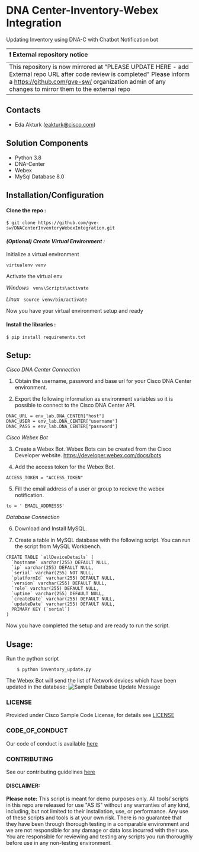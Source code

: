 # DNA Center-Inventory-Webex Integration
Updating Inventory using DNA-C with Chatbot Notification bot






| :exclamation:  External repository notice   |
|:---------------------------|
| This repository is now mirrored at "PLEASE UPDATE HERE - add External repo URL after code review is completed"  Please inform a https://github.com/gve-sw/ organization admin of any changes to mirror them to the external repo |
## Contacts
* Eda Akturk (eakturk@cisco.com)

## Solution Components
* Python 3.8
*  DNA-Center
*  Webex
*  MySql Database 8.0  

## Installation/Configuration

#### Clone the repo :
```$ git clone https://github.com/gve-sw/DNACenterInventoryWebexIntegration.git```

#### *(Optional) Create Virtual Environment :*
Initialize a virtual environment 

```virtualenv venv```

Activate the virtual env

*Windows*   ``` venv\Scripts\activate```

*Linux* ``` source venv/bin/activate```

Now you have your virtual environment setup and ready

#### Install the libraries :

```$ pip install requirements.txt```


## Setup: 
*Cisco DNA Center Connection*
1. Obtain the username, password and base url for your Cisco DNA Center environment.

2. Export the following information as environment variables so it is possible to connect to the Cisco DNA Center API.
```
DNAC_URL = env_lab.DNA_CENTER["host"]
DNAC_USER = env_lab.DNA_CENTER["username"]
DNAC_PASS = env_lab.DNA_CENTER["password"]
```
*Cisco Webex Bot*

3. Create a Webex Bot. Webex Bots can be created from the Cisco Developer website. https://developer.webex.com/docs/bots 

4. Add the access token for the Webex Bot.
```
ACCESS_TOKEN = "ACCESS_TOKEN"
```
5. Fill the email address of a user or group to recieve the webex notification. 
```
to = ' EMAIL_ADDRESSS'
```
*Database Connection*

6. Download and Install MySQL. 

7. Create a table in MySQL database with the following script. You can run the script from MySQL Workbench.  
```
CREATE TABLE `allDeviceDetails` (
  `hostname` varchar(255) DEFAULT NULL,
  `ip` varchar(255) DEFAULT NULL,
  `serial` varchar(255) NOT NULL,
  `platformId` varchar(255) DEFAULT NULL,
  `version` varchar(255) DEFAULT NULL,
  `role` varchar(255) DEFAULT NULL,
  `uptime` varchar(255) DEFAULT NULL,
  `createDate` varchar(255) DEFAULT NULL,
  `updateDate` varchar(255) DEFAULT NULL,
  PRIMARY KEY (`serial`)
) 
```
Now you have completed the setup and are ready to run the script. 

## Usage: 
Run the python script
```
    $ python inventory_update.py
```
The Webex Bot will send the list of Network devices which have been updated in the database:
![Sample Database Update Message](/IMAGES/DatabaseUpdateMessage.PNG)

### LICENSE

Provided under Cisco Sample Code License, for details see [LICENSE](LICENSE.md)

### CODE_OF_CONDUCT

Our code of conduct is available [here](CODE_OF_CONDUCT.md)

### CONTRIBUTING

See our contributing guidelines [here](CONTRIBUTING.md)

#### DISCLAIMER:
<b>Please note:</b> This script is meant for demo purposes only. All tools/ scripts in this repo are released for use "AS IS" without any warranties of any kind, including, but not limited to their installation, use, or performance. Any use of these scripts and tools is at your own risk. There is no guarantee that they have been through thorough testing in a comparable environment and we are not responsible for any damage or data loss incurred with their use.
You are responsible for reviewing and testing any scripts you run thoroughly before use in any non-testing environment.
